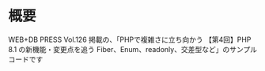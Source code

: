 # 概要
WEB+DB PRESS Vol.126 掲載の、「PHPで複雑さに立ち向かう 【第4回】PHP 8.1 の新機能・変更点を追う Fiber、Enum、readonly、交差型など」のサンプルコードです
